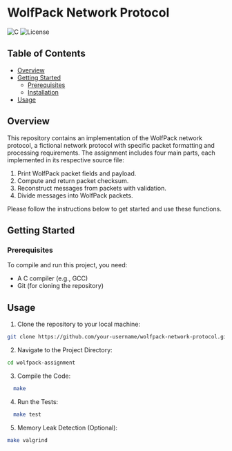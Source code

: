 # WolfPack Network Protocol

![C](https://img.shields.io/badge/C%2B-blue)
![License](https://img.shields.io/badge/License-MIT-green)

## Table of Contents

- [Overview](#overview)
- [Getting Started](#getting-started)
  - [Prerequisites](#prerequisites)
  - [Installation](#installation)
- [Usage](#usage)

## Overview

This repository contains an implementation of the WolfPack network protocol, a fictional network protocol with specific packet formatting and processing requirements. The assignment includes four main parts, each implemented in its respective source file:

1. Print WolfPack packet fields and payload.
2. Compute and return packet checksum.
3. Reconstruct messages from packets with validation.
4. Divide messages into WolfPack packets.

Please follow the instructions below to get started and use these functions.

## Getting Started

### Prerequisites

To compile and run this project, you need:

- A C compiler (e.g., GCC)
- Git (for cloning the repository)

## Usage

1. Clone the repository to your local machine:
```bash
git clone https://github.com/your-username/wolfpack-network-protocol.git
```
2. Navigate to the Project Directory:
```bash
cd wolfpack-assignment
```
3. Compile the Code:
```bash
  make 
```
4. Run the Tests:
```bash
  make test
```
5. Memory Leak Detection (Optional):
```bash
make valgrind
```




